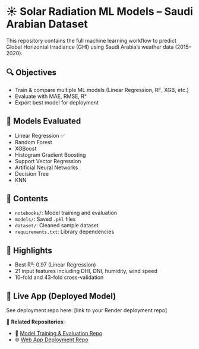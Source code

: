 # ☀️ Solar Radiation ML Models – Saudi Arabian Dataset

This repository contains the full machine learning workflow to predict Global Horizontal Irradiance (GHI) using Saudi Arabia’s weather data (2015–2020).

## 🔍 Objectives
- Train & compare multiple ML models (Linear Regression, RF, XGB, etc.)
- Evaluate with MAE, RMSE, R²
- Export best model for deployment

## 🧪 Models Evaluated
- Linear Regression ✅
- Random Forest
- XGBoost
- Histogram Gradient Boosting
- Support Vector Regression
- Artificial Neural Networks
- Decision Tree
- KNN

## 📁 Contents
- `notebooks/`: Model training and evaluation
- `models/`: Saved `.pkl` files
- `dataset/`: Cleaned sample dataset
- `requirements.txt`: Library dependencies

## 📌 Highlights
- Best R²: 0.97 (Linear Regression)
- 21 input features including DHI, DNI, humidity, wind speed
- 10-fold and 43-fold cross-validation

## 🔗 Live App (Deployed Model)
See deployment repo here: [link to your Render deployment repo]

🔗 **Related Repositories**:
- 🔬 [Model Training & Evaluation Repo](https://github.com/nishnarudkar/Solar_Radiation_ML_Models)
- 🌐 [Web App Deployment Repo](https://github.com/nishnarudkar/Solar-Radiation-Prediction-using-Saudi-Arabia-Dataset)



